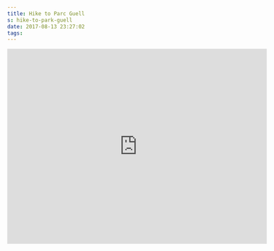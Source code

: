 ```yaml
---
title: Hike to Parc Guell
s: hike-to-park-guell
date: 2017-08-13 23:27:02
tags:
---
```



<iframe src="https://www.google.com/maps/embed?pb=!1m46!1m12!1m3!1d23943.73762194638!2d2.1538527720095324!3d41.39651861632665!2m3!1f0!2f0!3f0!3m2!1i1024!2i768!4f13.1!4m31!3e2!4m5!1s0x12a4a3a9693534fb%3A0x831774ac0bcc2cb0!2sCarrer+de+Sevilla%2C+67%2C+08003+Barcelona!3m2!1d41.3769791!2d2.1901159999999997!4m5!1s0x0%3A0x623af434e4e8ebac!2sCascada+Monumental!3m2!1d41.390085299999996!2d2.1865555!4m5!1s0x0%3A0xa9fe2baff53795b1!2sArc+de+Triomf!3m2!1d41.3910524!2d2.1806449!4m5!1s0x0%3A0x9bd8aac21bc3c950!2sLa+Sagrada+Fam%C3%ADlia!3m2!1d41.4036299!2d2.1743558!4m5!1s0x12a4a2ae52d441ab%3A0x899a0ba01aaace58!2sParc+G%C3%BCell%2C+Barcelona!3m2!1d41.4144948!2d2.1526945!5e0!3m2!1sen!2ses!4v1502573113408" width="600" height="450" frameborder="0" style="border:0" allowfullscreen></iframe>